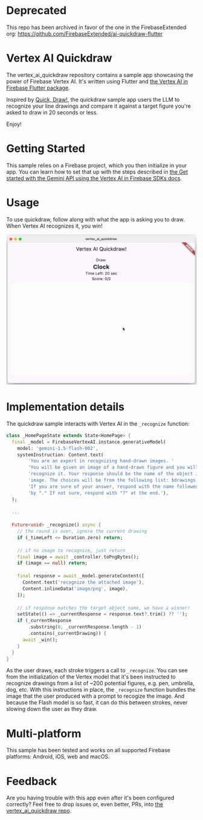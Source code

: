 # Deprecated

This repo has been archived in favor of the one in the FirebaseExtended org: https://github.com/FirebaseExtended/ai-quickdraw-flutter

# Vertex AI Quickdraw

The vertex_ai_quickdraw repository contains a sample app showcasing the power of Firebase Vertex AI. It's written using Flutter and [the Vertex AI in Firebase Flutter package](https://pub.dev/packages/firebase_vertexai).

Inspired by [Quick, Draw!](https://quickdraw.withgoogle.com/), the quickdraw sample app users the LLM to recognize your line drawings and compare it against a target figure you're asked to draw in 20 seconds or less.

Enjoy!

# Getting Started

This sample relies on a Firebase project, which you then initialize in your app. You can learn how to set that up with the steps described in [the Get started with the Gemini API using the Vertex AI in Firebase SDKs docs](https://firebase.google.com/docs/vertex-ai/get-started?platform=flutter).

# Usage

To use quickdraw, follow along with what the app is asking you to draw. When Vertex AI recognizes it, you win!

![screencap](README/screencap.gif)

# Implementation details

The quickdraw sample interacts with Vertex AI in the `_recognize` function:

```dart
class _HomePageState extends State<HomePage> {
  final _model = FirebaseVertexAI.instance.generativeModel(
    model: 'gemini-1.5-flash-002',
    systemInstruction: Content.text(
        'You are an expert in recognizing hand-drawn images. '
        'You will be given an image of a hand-drawn figure and you will '
        'recognize it. Your response should be the name of the object in the '
        'image. The choices will be from the following list: $drawings '
        'If you are sure of your answer, respond with the name followed '
        'by "." If not sure, respond with "?" at the end.'),
  );

  ...

  Future<void> _recognize() async {
    // the round is over, ignore the current drawing
    if (_timeLeft <= Duration.zero) return;

    // if no image to recognize, just return
    final image = await _controller.toPngBytes();
    if (image == null) return;

    final response = await _model.generateContent([
      Content.text('recognize the attached image'),
      Content.inlineData('image/png', image),
    ]);

    // if response matches the target object name, we have a winner!
    setState(() => _currentResponse = response.text?.trim() ?? '');
    if (_currentResponse
        .substring(0, _currentResponse.length - 1)
        .contains(_currentDrawing)) {
      await _win();
    }
  }
}
```

As the user draws, each stroke triggers a call to `_recognize`. You can see from the initialization of the Vertex model that it's been instructed to recognize drawings from a list of ~200 potential figures, e.g. pen, umbrella, dog, etc. With this instructions in place, the `_recognize` function bundles the image that the user produced with a prompt to recogize the image. And because the Flash model is so fast, it can do this between strokes, never slowing down the user as they draw.


# Multi-platform

This sample has been tested and works on all supported Firebase platforms: Android, iOS, web and macOS.

# Feedback

Are you having trouble with this app even after it's been configured correctly? Feel free to drop issues or, even better, PRs, into [the vertex_ai_quickdraw repo](https://github.com/csells/vertex_ai_quickdraw).
